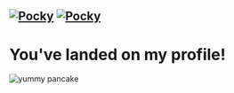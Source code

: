 [![Pocky](https://github-readme-stats.vercel.app/api?username=Pocky-Pancake&show_icons=true&theme=transparent&hide_border=true&text_color=c9d1d9&icon_color=c9d1d9&title_color=c9d1d9&custom_title=Pocky-Pancake)](https://github.com/anuraghazra/github-readme-stats#gh-dark-mode-only)
[![Pocky](https://github-readme-stats.vercel.app/api?username=Pocky-Pancake&show_icons=true&theme=transparent&hide_border=true&text_color=24292f&icon_color=24292f&title_color=24292f&custom_title=Pocky-Pancake)](https://github.com/anuraghazra/github-readme-stats#gh-light-mode-only)
---
# You've landed on my profile!


![yummy pancake](https://images.pexels.com/photos/376464/pexels-photo-376464.jpeg?auto=compress&cs=tinysrgb&w=768&h=257&dpr=1)

